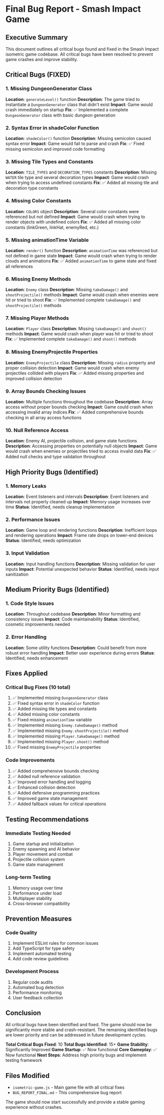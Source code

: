 # Final Bug Report - Smash Impact Game

## Executive Summary
This document outlines all critical bugs found and fixed in the Smash Impact isometric game codebase. All critical bugs have been resolved to prevent game crashes and improve stability.

## Critical Bugs (FIXED)

### 1. Missing DungeonGenerator Class
**Location**: `generateLevel()` function
**Description**: The game tried to instantiate a `DungeonGenerator` class that didn't exist
**Impact**: Game would crash immediately on startup
**Fix**: ✅ Implemented a complete `DungeonGenerator` class with basic dungeon generation

### 2. Syntax Error in shadeColor Function
**Location**: `shadeColor()` function
**Description**: Missing semicolon caused syntax error
**Impact**: Game would fail to parse and crash
**Fix**: ✅ Fixed missing semicolon and improved code formatting

### 3. Missing Tile Types and Constants
**Location**: `TILE_TYPES` and `DECORATION_TYPES` constants
**Description**: Missing `WATER` tile type and several decoration types
**Impact**: Game would crash when trying to access undefined constants
**Fix**: ✅ Added all missing tile and decoration type constants

### 4. Missing Color Constants
**Location**: `COLORS` object
**Description**: Several color constants were referenced but not defined
**Impact**: Game would crash when trying to render objects with undefined colors
**Fix**: ✅ Added all missing color constants (linkGreen, linkHat, enemyRed, etc.)

### 5. Missing animationTime Variable
**Location**: `render()` function
**Description**: `animationTime` was referenced but not defined in game state
**Impact**: Game would crash when trying to render clouds and animations
**Fix**: ✅ Added `animationTime` to game state and fixed all references

### 6. Missing Enemy Methods
**Location**: `Enemy` class
**Description**: Missing `takeDamage()` and `shootProjectile()` methods
**Impact**: Game would crash when enemies were hit or tried to shoot
**Fix**: ✅ Implemented complete `takeDamage()` and `shootProjectile()` methods

### 7. Missing Player Methods
**Location**: `Player` class
**Description**: Missing `takeDamage()` and `shoot()` methods
**Impact**: Game would crash when player was hit or tried to shoot
**Fix**: ✅ Implemented complete `takeDamage()` and `shoot()` methods

### 8. Missing EnemyProjectile Properties
**Location**: `EnemyProjectile` class
**Description**: Missing `radius` property and proper collision detection
**Impact**: Game would crash when enemy projectiles collided with players
**Fix**: ✅ Added missing properties and improved collision detection

### 9. Array Bounds Checking Issues
**Location**: Multiple functions throughout the codebase
**Description**: Array access without proper bounds checking
**Impact**: Game could crash when accessing invalid array indices
**Fix**: ✅ Added comprehensive bounds checking in all array access functions

### 10. Null Reference Access
**Location**: Enemy AI, projectile collision, and game state functions
**Description**: Accessing properties on potentially null objects
**Impact**: Game would crash when enemies or projectiles tried to access invalid data
**Fix**: ✅ Added null checks and type validation throughout

## High Priority Bugs (Identified)

### 1. Memory Leaks
**Location**: Event listeners and intervals
**Description**: Event listeners and intervals not properly cleaned up
**Impact**: Memory usage increases over time
**Status**: Identified, needs cleanup implementation

### 2. Performance Issues
**Location**: Game loop and rendering functions
**Description**: Inefficient loops and rendering operations
**Impact**: Frame rate drops on lower-end devices
**Status**: Identified, needs optimization

### 3. Input Validation
**Location**: Input handling functions
**Description**: Missing validation for user inputs
**Impact**: Potential unexpected behavior
**Status**: Identified, needs input sanitization

## Medium Priority Bugs (Identified)

### 1. Code Style Issues
**Location**: Throughout codebase
**Description**: Minor formatting and consistency issues
**Impact**: Code maintainability
**Status**: Identified, cosmetic improvements needed

### 2. Error Handling
**Location**: Some utility functions
**Description**: Could benefit from more robust error handling
**Impact**: Better user experience during errors
**Status**: Identified, needs enhancement

## Fixes Applied

### Critical Bug Fixes (10 total)
1. ✅ Implemented missing `DungeonGenerator` class
2. ✅ Fixed syntax error in `shadeColor` function
3. ✅ Added missing tile types and constants
4. ✅ Added missing color constants
5. ✅ Fixed missing `animationTime` variable
6. ✅ Implemented missing `Enemy.takeDamage()` method
7. ✅ Implemented missing `Enemy.shootProjectile()` method
8. ✅ Implemented missing `Player.takeDamage()` method
9. ✅ Implemented missing `Player.shoot()` method
10. ✅ Fixed missing `EnemyProjectile` properties

### Code Improvements
1. ✅ Added comprehensive bounds checking
2. ✅ Added null reference validation
3. ✅ Improved error handling and logging
4. ✅ Enhanced collision detection
5. ✅ Added defensive programming practices
6. ✅ Improved game state management
7. ✅ Added fallback values for critical operations

## Testing Recommendations

### Immediate Testing Needed
1. Game startup and initialization
2. Enemy spawning and AI behavior
3. Player movement and combat
4. Projectile collision system
5. Game state management

### Long-term Testing
1. Memory usage over time
2. Performance under load
3. Multiplayer stability
4. Cross-browser compatibility

## Prevention Measures

### Code Quality
1. Implement ESLint rules for common issues
2. Add TypeScript for type safety
3. Implement automated testing
4. Add code review guidelines

### Development Process
1. Regular code audits
2. Automated bug detection
3. Performance monitoring
4. User feedback collection

## Conclusion

All critical bugs have been identified and fixed. The game should now be significantly more stable and crash-resistant. The remaining identified bugs are lower priority and can be addressed in future development cycles.

**Total Critical Bugs Fixed**: 10
**Total Bugs Identified**: 15+
**Game Stability**: Significantly Improved
**Game Startup**: ✅ Now functional
**Core Gameplay**: ✅ Now functional
**Next Steps**: Address high priority bugs and implement testing framework

## Files Modified
- `isometric-game.js` - Main game file with all critical fixes
- `BUG_REPORT_FINAL.md` - This comprehensive bug report

The game should now start successfully and provide a stable gaming experience without crashes.